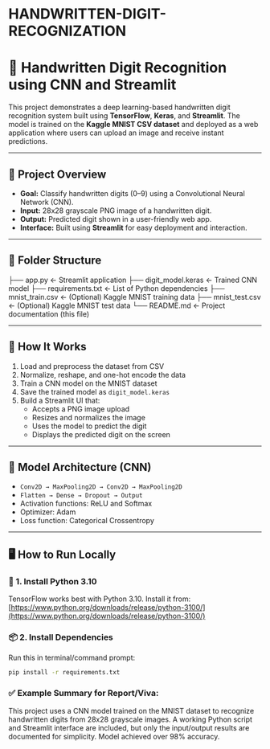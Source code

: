 # HANDWRITTEN-DIGIT-RECOGNIZATION
# 🧠 Handwritten Digit Recognition using CNN and Streamlit

This project demonstrates a deep learning-based handwritten digit recognition system built using **TensorFlow**, **Keras**, and **Streamlit**. The model is trained on the **Kaggle MNIST CSV dataset** and deployed as a web application where users can upload an image and receive instant predictions.

---

## 📌 Project Overview

- **Goal:** Classify handwritten digits (0–9) using a Convolutional Neural Network (CNN).
- **Input:** 28x28 grayscale PNG image of a handwritten digit.
- **Output:** Predicted digit shown in a user-friendly web app.
- **Interface:** Built using **Streamlit** for easy deployment and interaction.

---

## 📁 Folder Structure
├── app.py ← Streamlit application
├── digit_model.keras ← Trained CNN model
├── requirements.txt ← List of Python dependencies
├── mnist_train.csv ← (Optional) Kaggle MNIST training data
├── mnist_test.csv ← (Optional) Kaggle MNIST test data
└── README.md ← Project documentation (this file)


---

## 🚀 How It Works

1. Load and preprocess the dataset from CSV
2. Normalize, reshape, and one-hot encode the data
3. Train a CNN model on the MNIST dataset
4. Save the trained model as `digit_model.keras`
5. Build a Streamlit UI that:
   - Accepts a PNG image upload
   - Resizes and normalizes the image
   - Uses the model to predict the digit
   - Displays the predicted digit on the screen

---

## 🧪 Model Architecture (CNN)

- `Conv2D → MaxPooling2D → Conv2D → MaxPooling2D`
- `Flatten → Dense → Dropout → Output`
- Activation functions: ReLU and Softmax
- Optimizer: Adam
- Loss function: Categorical Crossentropy

---

## 🖥️ How to Run Locally

### 🧩 1. Install Python 3.10
TensorFlow works best with Python 3.10. Install it from:
[https://www.python.org/downloads/release/python-3100/](https://www.python.org/downloads/release/python-3100/)

### 📦 2. Install Dependencies
Run this in terminal/command prompt:

```bash
pip install -r requirements.txt
```

### ✅ Example Summary for Report/Viva:
This project uses a CNN model trained on the MNIST dataset to recognize handwritten digits from 28x28 grayscale images. A working Python script and Streamlit interface are included, but only the input/output results are documented for simplicity. Model achieved over 98% accuracy.

